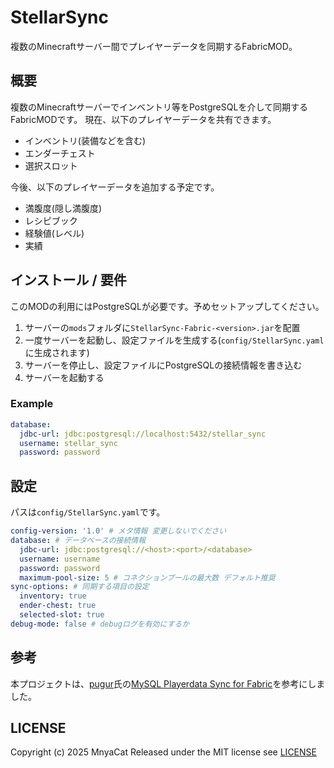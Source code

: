 # StellarSync

複数のMinecraftサーバー間でプレイヤーデータを同期するFabricMOD。

## 概要

複数のMinecraftサーバーでインベントリ等をPostgreSQLを介して同期するFabricMODです。
現在、以下のプレイヤーデータを共有できます。

- インベントリ(装備などを含む)
- エンダーチェスト
- 選択スロット

今後、以下のプレイヤーデータを追加する予定です。

- 満腹度(隠し満腹度)
- レシピブック
- 経験値(レベル)
- 実績

## インストール / 要件

このMODの利用にはPostgreSQLが必要です。予めセットアップしてください。

1. サーバーの`mods`フォルダに`StellarSync-Fabric-<version>.jar`を配置
2. 一度サーバーを起動し、設定ファイルを生成する(`config/StellarSync.yaml`に生成されます)
3. サーバーを停止し、設定ファイルにPostgreSQLの接続情報を書き込む
4. サーバーを起動する

### Example

```yaml
database:
  jdbc-url: jdbc:postgresql://localhost:5432/stellar_sync
  username: stellar_sync
  password: password
```

## 設定

パスは`config/StellarSync.yaml`です。

```yaml
config-version: '1.0' # メタ情報 変更しないでください
database: # データベースの接続情報
  jdbc-url: jdbc:postgresql://<host>:<port>/<database>
  username: username
  password: password
  maximum-pool-size: 5 # コネクションプールの最大数 デフォルト推奨
sync-options: # 同期する項目の設定
  inventory: true
  ender-chest: true
  selected-slot: true
debug-mode: false # debugログを有効にするか
```

## 参考

本プロジェクトは、[pugur](https://github.com/pugur523)氏の[MySQL Playerdata Sync for Fabric](https://github.com/pugur523/MySQL_PlayerdataSync-4-Fabric)を参考にしました。

## LICENSE

Copyright (c) 2025 MnyaCat
Released under the MIT license
see [LICENSE](./LICENSE)